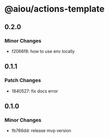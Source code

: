 # @aiou/actions-template

## 0.2.0

### Minor Changes

- f2066f8: how to use env locally

## 0.1.1

### Patch Changes

- 1840527: fix docs error

## 0.1.0

### Minor Changes

- fb766dd: release mvp version
